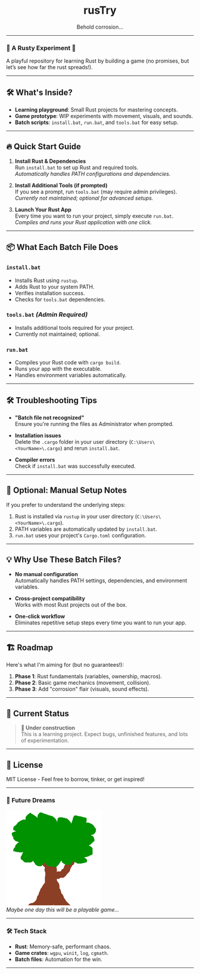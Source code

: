 <h1 align="center">rusTry</h1>
<p align="center">Behold corrosion...</p>

---

### 🚀 A Rusty Experiment 🦀
A playful repository for learning Rust by building a game (no promises, but let’s see how far the rust spreads!).

---

## 🛠️ What's Inside?
- **Learning playground**: Small Rust projects for mastering concepts.
- **Game prototype**: WIP experiments with movement, visuals, and sounds.
- **Batch scripts**: `install.bat`, `run.bat`, and `tools.bat` for easy setup.

---

## 🔥 Quick Start Guide

1. **Install Rust & Dependencies**  
   Run `install.bat` to set up Rust and required tools.  
   *Automatically handles PATH configurations and dependencies.*

2. **Install Additional Tools (if prompted)**  
   If you see a prompt, run `tools.bat` (may require admin privileges).  
   *Currently not maintained; optional for advanced setups.*

3. **Launch Your Rust App**  
   Every time you want to run your project, simply execute `run.bat`.  
   *Compiles and runs your Rust application with one click.*

---

## 📦 What Each Batch File Does

### `install.bat`
- Installs Rust using `rustup`.
- Adds Rust to your system PATH.
- Verifies installation success.
- Checks for `tools.bat` dependencies.

### `tools.bat` *(Admin Required)*
- Installs additional tools required for your project.
- Currently not maintained; optional.

### `run.bat`
- Compiles your Rust code with `cargo build`.
- Runs your app with the executable.
- Handles environment variables automatically.

---

## 🛠️ Troubleshooting Tips

- **"Batch file not recognized"**  
  Ensure you're running the files as Administrator when prompted.

- **Installation issues**  
  Delete the `.cargo` folder in your user directory (`C:\Users\<YourName>\.cargo`) and rerun `install.bat`.

- **Compiler errors**  
  Check if `install.bat` was successfully executed.

---

## 📝 Optional: Manual Setup Notes

If you prefer to understand the underlying steps:
1. Rust is installed via `rustup` in your user directory (`C:\Users\<YourName>\.cargo`).
2. PATH variables are automatically updated by `install.bat`.
3. `run.bat` uses your project's `Cargo.toml` configuration.

---

## 💡 Why Use These Batch Files?

- **No manual configuration**  
  Automatically handles PATH settings, dependencies, and environment variables.

- **Cross-project compatibility**  
  Works with most Rust projects out of the box.

- **One-click workflow**  
  Eliminates repetitive setup steps every time you want to run your app.

---

## 🏗️ Roadmap
Here's what I'm aiming for (but no guarantees!):
1. **Phase 1**: Rust fundamentals (variables, ownership, macros).
2. **Phase 2**: Basic game mechanics (movement, collision).
3. **Phase 3**: Add "corrosion" flair (visuals, sound effects).

---

## 🚨 Current Status
> **🚧 Under construction**  
This is a learning project. Expect bugs, unfinished features, and lots of experimentation.

---

## 📝 License
MIT License - Feel free to borrow, tinker, or get inspired!

---

### 🌟 Future Dreams
![Game_image](/resources/happy-tree.png)  
*Maybe one day this will be a playable game...*

---

### 🛠️ Tech Stack
- **Rust**: Memory-safe, performant chaos.
- **Game crates**: `wgpu`, `winit`, `log`, `cgmath`.
- **Batch files**: Automation for the win.

---
